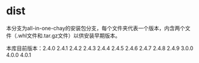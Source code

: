 # dist

本分支为all-in-one-chay的安装包分支，每个文件夹代表一个版本，内含两个文件（.whl文件和.tar.gz文件）以供安装早期版本。

本库目前版本：2.4.0 2.4.1 2.4.2 2.4.3 2.4.4 2.4.5 2.4.6 2.4.7 2.4.8 2.4.9 3.0.0 4.0.0 4.0.1
